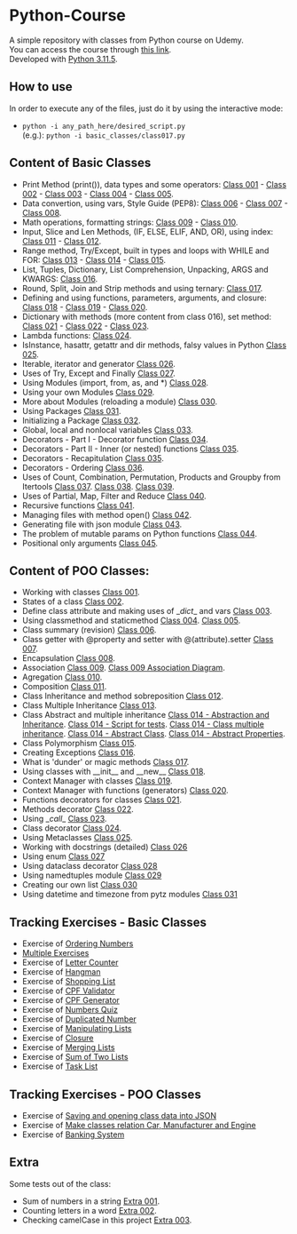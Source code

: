 # Python-Course
A simple repository with classes from Python course on Udemy. <br>
You can access the course through [this link](https://www.udemy.com/course/python-3-do-zero-ao-avancado). <br>
Developed with [Python 3.11.5](https://www.python.org/downloads/release/python-3115/).

## How to use
In order to execute any of the files, just do it by using the interactive mode:
- `python -i any_path_here/desired_script.py` <br>
(e.g.): `python -i basic_classes/class017.py `

## Content of Basic Classes
- Print Method (print()), data types and some operators:
    [Class 001](./basic_classes/class001.py) -
    [Class 002](./basic_classes/class002.py) -
    [Class 003](./basic_classes/class003.py) -
    [Class 004](./basic_classes/class004.py) -
    [Class 005](./basic_classes/class005.py).
- Data convertion, using vars, Style Guide (PEP8):
    [Class 006](./basic_classes/class006.py) -
    [Class 007](./basic_classes/class007.py) -
    [Class 008](./basic_classes/class008.py).
- Math operations, formatting strings:
    [Class 009](./basic_classes/class009.py) -
    [Class 010](./basic_classes/class010.py).
- Input, Slice and Len Methods, (IF, ELSE, ELIF, AND, OR), using index:
    [Class 011](./basic_classes/class011.py) -
    [Class 012](./basic_classes/class012.py).
- Range method, Try/Except, built in types and loops with WHILE and FOR:
    [Class 013](./basic_classes/class013.py) -
    [Class 014](./basic_classes/class014.py) -
    [Class 015](./basic_classes/class015.py).
- List, Tuples, Dictionary, List Comprehension, Unpacking, ARGS and KWARGS:
    [Class 016](./basic_classes/class016.py).
- Round, Split, Join and Strip methods and using ternary:
    [Class 017](./basic_classes/class017.py).
- Defining and using functions, parameters, arguments, and closure:
    [Class 018](./basic_classes/class018.py) -
    [Class 019](./basic_classes/class019.py) -
    [Class 020](./basic_classes/class020.py).
- Dictionary with methods (more content from class 016), set method:
    [Class 021](./basic_classes/class021.py) -
    [Class 022](./basic_classes/class022.py) -
    [Class 023](./basic_classes/class023.py).
- Lambda functions:
    [Class 024](./basic_classes/class024.py).
- IsInstance, hasattr, getattr and dir methods, falsy values in Python
    [Class 025](./basic_classes/class025.py).
- Iterable, iterator and generator
    [Class 026](./basic_classes/class026.py).
- Uses of Try, Except and Finally
    [Class 027](./basic_classes/class027.py).
- Using Modules (import, from, as, and *)
    [Class 028](./basic_classes/class028.py).
- Using your own Modules
    [Class 029](./basic_classes/class029.py).
- More about Modules (reloading a module)
    [Class 030](./basic_classes/class030.py).
- Using Packages
    [Class 031](./basic_classes/class031.py).
- Initializing a Package
    [Class 032](./basic_classes/class032.py).
- Global, local and nonlocal variables
    [Class 033](./basic_classes/class033.py).
- Decorators - Part I - Decorator function
    [Class 034](./basic_classes/class034.py).
- Decorators - Part II - Inner (or nested) functions
    [Class 035](./basic_classes/class035.py).
- Decorators - Recapitulation
    [Class 035](./basic_classes/class035_recap.py).
- Decorators - Ordering
    [Class 036](./basic_classes/class036.py).
- Uses of Count, Combination, Permutation, Products and Groupby from Itertools
    [Class 037](./basic_classes/class037.py).
    [Class 038](./basic_classes/class038.py).
    [Class 039](./basic_classes/class039.py).
- Uses of Partial, Map, Filter and Reduce
    [Class 040](./basic_classes/class040.py).
- Recursive functions
    [Class 041](./basic_classes/class041.py).
- Managing files with method open()
    [Class 042](./basic_classes/class042.py).
- Generating file with json module
    [Class 043](./basic_classes/class043.py).
- The problem of mutable params on Python functions
    [Class 044](./basic_classes/class044.py).
- Positional only arguments
    [Class 045](./basic_classes/class045.py).

## Content of POO Classes:
- Working with classes
    [Class 001](./poo_classes/class001.py).
- States of a class
    [Class 002](./poo_classes/class002.py).
- Define class attribute and making uses of \__dict__ and vars
    [Class 003](./poo_classes/class003.py).
- Using classmethod and staticmethod
    [Class 004](./poo_classes/class004.py).
    [Class 005](./poo_classes/class005.py).
- Class summary (revision)
    [Class 006](./poo_classes/class006.py).
- Class getter with @property and setter with @(attribute).setter
    [Class 007](./poo_classes/class007.py).
- Encapsulation
    [Class 008](./poo_classes/class008.py).
- Association
    [Class 009](./poo_classes/class009.py).
    [Class 009 Association Diagram](./poo_classes/misc/association.png).
- Agregation
    [Class 010](./poo_classes/class010.py).
- Composition
    [Class 011](./poo_classes/class011.py).
- Class Inheritance and method sobreposition
    [Class 012](./poo_classes/class012.py).
- Class Multiple Inheritance
    [Class 013](./poo_classes/class013.py).
- Class Abstract and multiple inheritance
    [Class 014 - Abstraction and Inheritance](./poo_classes/class014/log.py).
    [Class 014 - Script for tests](./poo_classes/class014/main.py).
    [Class 014 - Class multiple inheritance](./poo_classes/class014/electronic.py).
    [Class 014 - Abstract Class](./poo_classes/class014/abstract_class.py).
    [Class 014 - Abstract Properties](./poo_classes/class014/abstract_properties.py).
- Class Polymorphism
    [Class 015](./poo_classes/class015.py).
- Creating Exceptions
    [Class 016](./poo_classes/class016.py).
- What is 'dunder' or magic methods
    [Class 017](./poo_classes/class017.py).
- Using classes with \_\_init\_\_ and \_\_new\_\_
    [Class 018](./poo_classes/class018.py).
- Context Manager with classes
    [Class 019](./poo_classes/class019.py).
- Context Manager with functions (generators)
    [Class 020](./poo_classes/class020.py).
- Functions decorators for classes
    [Class 021](./poo_classes/class021.py).
- Methods decorator 
    [Class 022](./poo_classes/class022.py).
- Using \__call__
    [Class 023](./poo_classes/class023.py).
- Class decorator
    [Class 024](./poo_classes/class024.py).
- Using Metaclasses
    [Class 025](./poo_classes/class025.py).
- Working with docstrings (detailed)
    [Class 026](./poo_classes/class026/)
- Using enum
    [Class 027](./poo_classes/class027/)
- Using dataclass decorator
    [Class 028](./poo_classes/class028.py)
- Using namedtuples module
    [Class 029](./poo_classes/class029.py)
- Creating our own list
    [Class 030](./poo_classes/class030.py)
- Using datetime and timezone from pytz modules
    [Class 031](./module_classes/class031.py)
## Tracking Exercises - Basic Classes
- Exercise of [Ordering Numbers](./basic_classes/exercise001.py)
- [Multiple Exercises](./basic_classes/exercise002.py)
- Exercise of [Letter Counter](./basic_classes/exercise003.py)
- Exercise of [Hangman](./basic_classes/exercise004.py)
- Exercise of [Shopping List](./basic_classes/exercise005.py)
- Exercise of [CPF Validator](./basic_classes/exercise006.py)
- Exercise of [CPF Generator](./basic_classes/exercise007.py)
- Exercise of [Numbers Quiz](./basic_classes/exercise008.py)
- Exercise of [Duplicated Number](./basic_classes/exercise009.py)
- Exercise of [Manipulating Lists](./basic_classes/exercise010.py)
- Exercise of [Closure](./basic_classes/exercise011.py)
- Exercise of [Merging Lists](./basic_classes/exercise012.py)
- Exercise of [Sum of Two Lists](./basic_classes/exercise013.py)
- Exercise of [Task List](./basic_classes/exercise014.py)

## Tracking Exercises - POO Classes
- Exercise of [Saving and opening class data into JSON](./poo_classes/exercise001.py)
- Exercise of [Make classes relation Car, Manufacturer and Engine](./poo_classes/exercise002.py)
- Exercise of [Banking System](./poo_classes/exercise003.py)

## Extra
Some tests out of the class:
- Sum of numbers in a string
    [Extra 001](./basic_classes/extra001.py).
- Counting letters in a word
    [Extra 002](./basic_classes/extra002.py).
- Checking camelCase in this project
    [Extra 003](./basic_classes/extra00.py).